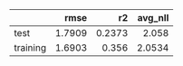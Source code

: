 |          |   rmse |     r2 |   avg_nll |
|:---------|-------:|-------:|----------:|
| test     | 1.7909 | 0.2373 |    2.058  |
| training | 1.6903 | 0.356  |    2.0534 |